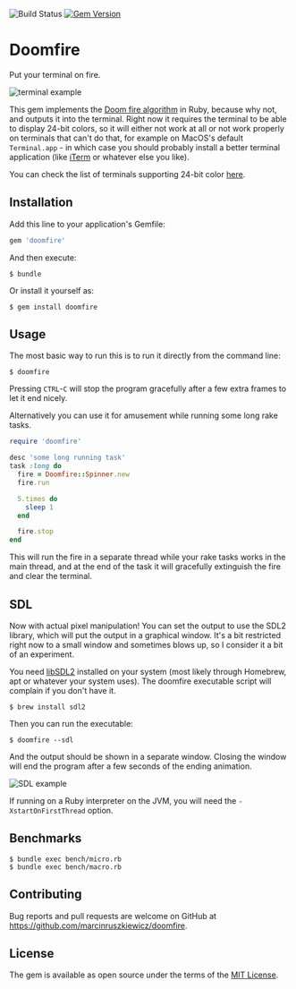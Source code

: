 ![Build Status](https://github.com/marcinruszkiewicz/doomfire/actions/workflows/rspec.yml/badge.svg)
[![Gem Version](https://badge.fury.io/rb/doomfire.svg)](https://badge.fury.io/rb/doomfire)

# Doomfire

Put your terminal on fire.

![terminal example](examples/terminal.png)

This gem implements the [Doom fire algorithm](https://fabiensanglard.net/doom_fire_psx/) in Ruby, because why not, and outputs it into the terminal. Right now it requires the terminal to be able to display 24-bit colors, so it will either not work at all or not work properly on terminals that can't do that, for example on MacOS's default `Terminal.app` - in which case you should probably install a better terminal application (like [iTerm](https://www.iterm2.com) or whatever else you like).

You can check the list of terminals supporting 24-bit color [here](https://github.com/termstandard/colors).

## Installation

Add this line to your application's Gemfile:

```ruby
gem 'doomfire'
```

And then execute:

    $ bundle

Or install it yourself as:

    $ gem install doomfire

## Usage

The most basic way to run this is to run it directly from the command line:

    $ doomfire

Pressing `CTRL`-`C` will stop the program gracefully after a few extra frames to let it end nicely.

Alternatively you can use it for amusement while running some long rake tasks.

```ruby
require 'doomfire'

desc 'some long running task'
task :long do
  fire = Doomfire::Spinner.new
  fire.run

  5.times do
    sleep 1
  end

  fire.stop
end
```

This will run the fire in a separate thread while your rake tasks works in the main thread, and at the end of the task it will gracefully extinguish the fire and clear the terminal.

## SDL

Now with actual pixel manipulation! You can set the output to use the SDL2 library, which will put the output in a graphical window. It's a bit restricted right now to a small window and sometimes blows up, so I consider it a bit of an experiment.

You need [libSDL2](http://www.libsdl.org/download-2.0.php) installed on your system (most likely through Homebrew, apt or whatever your system uses). The doomfire executable script will complain if you don't have it.

    $ brew install sdl2

Then you can run the executable:

    $ doomfire --sdl

And the output should be shown in a separate window. Closing the window will end the program after a few seconds of the ending animation.

![SDL example](examples/sdl.png)

If running on a Ruby interpreter on the JVM, you will need the `-XstartOnFirstThread` option.

## Benchmarks

    $ bundle exec bench/micro.rb
    $ bundle exec bench/macro.rb

## Contributing

Bug reports and pull requests are welcome on GitHub at https://github.com/marcinruszkiewicz/doomfire.

## License

The gem is available as open source under the terms of the [MIT License](https://opensource.org/licenses/MIT).
